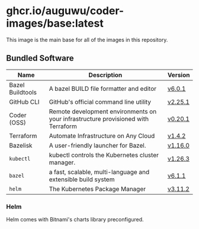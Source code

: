# ghcr.io/auguwu/coder-images/base:latest
This image is the main base for all of the images in this repository.

## Bundled Software
| Name             | Description                                                                       | Version                    |
| ---------------- | --------------------------------------------------------------------------------- | -------------------------- |
| Bazel Buildtools | A bazel BUILD file formatter and editor                                           | [v6.0.1][bazel-buildtools] |
| GitHub CLI       | GitHub's official command line utility                                            | [v2.25.1][github-cli]      |
| Coder (OSS)      | Remote development environments on your infrastructure provisioned with Terraform | [v0.20.1][coder]           |
| Terraform        | Automate Infrastructure on Any Cloud                                              | [v1.4.2][terraform]        |
| Bazelisk         | A user-friendly launcher for Bazel.                                               | [v1.16.0][bazelisk]        |
| `kubectl`        | kubectl controls the Kubernetes cluster manager.                                  | [v1.26.3][kubectl]         |
| `bazel`          | a fast, scalable, multi-language and extensible build system                      | [v6.1.1][bazel]            |
| `helm`           | The Kubernetes Package Manager                                                    | [v3.11.2][helm]            |

[bazel-buildtools]: https://github.com/bazelbuild/buildtools/releases/tag/6.0.1
[github-cli]:       https://github.com/cli/cli/releases/tag/v2.25.1
[terraform]:        https://github.com/hashicorp/terraform/releases/tag/v1.4.2
[bazelisk]:         https://github.com/bazelbuild/bazelisk/releases/tag/v1.16.0
[kubectl]:          https://github.com/kubernetes/kubernetes/releases/tag/v1.26.3
[coder]:            https://github.com/coder/coder/releases/tag/v0.20.1
[bazel]:            https://github.com/bazelbuild/bazel/releases/tag/6.1.1
[helm]:             https://github.com/helm/helm/releases/tag/v3.11.2

### Helm
Helm comes with Bitnami's charts library preconfigured.

